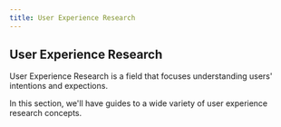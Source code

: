```yaml
---
title: User Experience Research
---
```

## User Experience Research

User Experience Research is a field that focuses understanding users' intentions and expections.

In this section, we'll have guides to a wide variety of user experience research concepts.